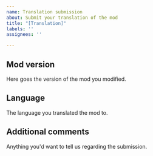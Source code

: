 ```yaml
---
name: Translation submission
about: Submit your translation of the mod
title: "[Translation]"
labels: ''
assignees: ''

---
```


## Mod version
Here goes the version of the mod you modified.

## Language
The language you translated the mod to.

## Additional comments
Anything you'd want to tell us regarding the submission.
